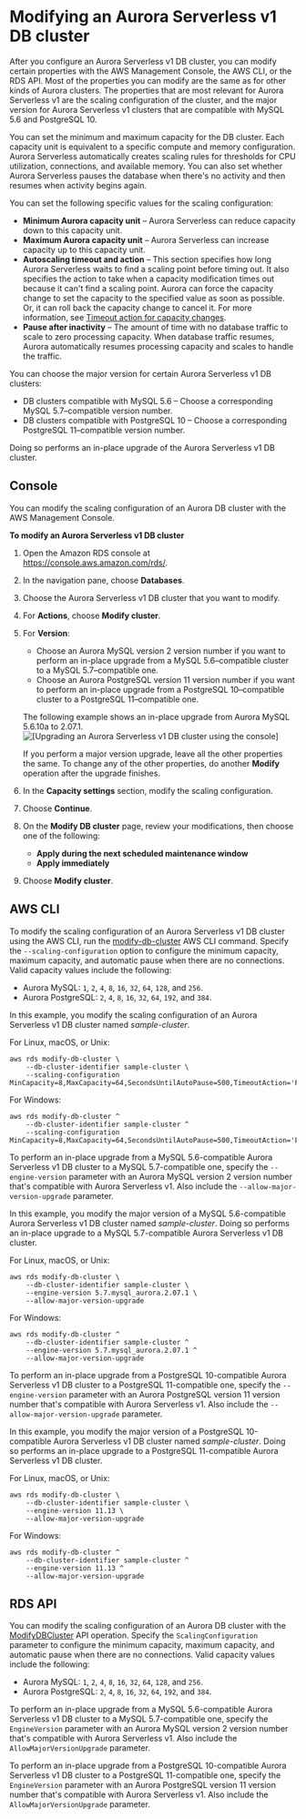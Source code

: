 # Modifying an Aurora Serverless v1 DB cluster<a name="aurora-serverless.modifying"></a>

After you configure an Aurora Serverless v1 DB cluster, you can modify certain properties with the AWS Management Console, the AWS CLI, or the RDS API\. Most of the properties you can modify are the same as for other kinds of Aurora clusters\. The properties that are most relevant for Aurora Serverless v1 are the scaling configuration of the cluster, and the major version for Aurora Serverless v1 clusters that are compatible with MySQL 5\.6 and PostgreSQL 10\.

You can set the minimum and maximum capacity for the DB cluster\. Each capacity unit is equivalent to a specific compute and memory configuration\. Aurora Serverless automatically creates scaling rules for thresholds for CPU utilization, connections, and available memory\. You can also set whether Aurora Serverless pauses the database when there's no activity and then resumes when activity begins again\.

You can set the following specific values for the scaling configuration:
+ **Minimum Aurora capacity unit** – Aurora Serverless can reduce capacity down to this capacity unit\.
+ **Maximum Aurora capacity unit** – Aurora Serverless can increase capacity up to this capacity unit\.
+  **Autoscaling timeout and action** – This section specifies how long Aurora Serverless waits to find a scaling point before timing out\. It also specifies the action to take when a capacity modification times out because it can't find a scaling point\. Aurora can force the capacity change to set the capacity to the specified value as soon as possible\. Or, it can roll back the capacity change to cancel it\. For more information, see [Timeout action for capacity changes](aurora-serverless-v1.how-it-works.md#aurora-serverless.how-it-works.timeout-action)\.
+ **Pause after inactivity** – The amount of time with no database traffic to scale to zero processing capacity\. When database traffic resumes, Aurora automatically resumes processing capacity and scales to handle the traffic\.

You can choose the major version for certain Aurora Serverless v1 DB clusters:
+ DB clusters compatible with MySQL 5\.6 – Choose a corresponding MySQL 5\.7–compatible version number\.
+ DB clusters compatible with PostgreSQL 10 – Choose a corresponding PostgreSQL 11–compatible version number\.

Doing so performs an in\-place upgrade of the Aurora Serverless v1 DB cluster\.

## Console<a name="aurora-serverless.modifying.console"></a>

You can modify the scaling configuration of an Aurora DB cluster with the AWS Management Console\.

**To modify an Aurora Serverless v1 DB cluster**

1. Open the Amazon RDS console at [https://console\.aws\.amazon\.com/rds/](https://console.aws.amazon.com/rds/)\.

1. In the navigation pane, choose **Databases**\.

1. Choose the Aurora Serverless v1 DB cluster that you want to modify\.

1. For **Actions**, choose **Modify cluster**\.

1. For **Version**:
   + Choose an Aurora MySQL version 2 version number if you want to perform an in\-place upgrade from a MySQL 5\.6–compatible cluster to a MySQL 5\.7–compatible one\.
   + Choose an Aurora PostgreSQL version 11 version number if you want to perform an in\-place upgrade from a PostgreSQL 10–compatible cluster to a PostgreSQL 11–compatible one\.

   The following example shows an in\-place upgrade from Aurora MySQL 5\.6\.10a to 2\.07\.1\.  
![\[Upgrading an Aurora Serverless v1 DB cluster using the console\]](http://docs.aws.amazon.com/AmazonRDS/latest/AuroraUserGuide/images/modify-serverless-v1-ams-cluster.png)

   If you perform a major version upgrade, leave all the other properties the same\. To change any of the other properties, do another **Modify** operation after the upgrade finishes\.

1. In the **Capacity settings** section, modify the scaling configuration\.

1. Choose **Continue**\.

1. On the **Modify DB cluster** page, review your modifications, then choose one of the following:
   + **Apply during the next scheduled maintenance window**
   + **Apply immediately**

1. Choose **Modify cluster**\.

## AWS CLI<a name="aurora-serverless.modifying.cli"></a>

To modify the scaling configuration of an Aurora Serverless v1 DB cluster using the AWS CLI, run the [modify\-db\-cluster](https://docs.aws.amazon.com/cli/latest/reference/rds/modify-db-cluster.html) AWS CLI command\. Specify the `--scaling-configuration` option to configure the minimum capacity, maximum capacity, and automatic pause when there are no connections\. Valid capacity values include the following:
+ Aurora MySQL: `1`, `2`, `4`, `8`, `16`, `32`, `64`, `128`, and `256`\.
+ Aurora PostgreSQL: `2`, `4`, `8`, `16`, `32`, `64`, `192`, and `384`\.

In this example, you modify the scaling configuration of an Aurora Serverless v1 DB cluster named *sample\-cluster*\.

For Linux, macOS, or Unix:

```
aws rds modify-db-cluster \
    --db-cluster-identifier sample-cluster \
    --scaling-configuration MinCapacity=8,MaxCapacity=64,SecondsUntilAutoPause=500,TimeoutAction='ForceApplyCapacityChange',AutoPause=true
```

For Windows:

```
aws rds modify-db-cluster ^
    --db-cluster-identifier sample-cluster ^
    --scaling-configuration MinCapacity=8,MaxCapacity=64,SecondsUntilAutoPause=500,TimeoutAction='ForceApplyCapacityChange',AutoPause=true
```

To perform an in\-place upgrade from a MySQL 5\.6\-compatible Aurora Serverless v1 DB cluster to a MySQL 5\.7\-compatible one, specify the `--engine-version` parameter with an Aurora MySQL version 2 version number that's compatible with Aurora Serverless v1\. Also include the `--allow-major-version-upgrade` parameter\.

In this example, you modify the major version of a MySQL 5\.6\-compatible Aurora Serverless v1 DB cluster named *sample\-cluster*\. Doing so performs an in\-place upgrade to a MySQL 5\.7\-compatible Aurora Serverless v1 DB cluster\.

For Linux, macOS, or Unix:

```
aws rds modify-db-cluster \
    --db-cluster-identifier sample-cluster \
    --engine-version 5.7.mysql_aurora.2.07.1 \
    --allow-major-version-upgrade
```

For Windows:

```
aws rds modify-db-cluster ^
    --db-cluster-identifier sample-cluster ^
    --engine-version 5.7.mysql_aurora.2.07.1 ^
    --allow-major-version-upgrade
```

To perform an in\-place upgrade from a PostgreSQL 10\-compatible Aurora Serverless v1 DB cluster to a PostgreSQL 11\-compatible one, specify the `--engine-version` parameter with an Aurora PostgreSQL version 11 version number that's compatible with Aurora Serverless v1\. Also include the `--allow-major-version-upgrade` parameter\.

In this example, you modify the major version of a PostgreSQL 10\-compatible Aurora Serverless v1 DB cluster named *sample\-cluster*\. Doing so performs an in\-place upgrade to a PostgreSQL 11\-compatible Aurora Serverless v1 DB cluster\.

For Linux, macOS, or Unix:

```
aws rds modify-db-cluster \
    --db-cluster-identifier sample-cluster \
    --engine-version 11.13 \
    --allow-major-version-upgrade
```

For Windows:

```
aws rds modify-db-cluster ^
    --db-cluster-identifier sample-cluster ^
    --engine-version 11.13 ^
    --allow-major-version-upgrade
```

## RDS API<a name="aurora-serverless.modifying.api"></a>

You can modify the scaling configuration of an Aurora DB cluster with the [ModifyDBCluster](https://docs.aws.amazon.com/AmazonRDS/latest/APIReference/API_ModifyDBCluster.html) API operation\. Specify the `ScalingConfiguration` parameter to configure the minimum capacity, maximum capacity, and automatic pause when there are no connections\. Valid capacity values include the following:
+ Aurora MySQL: `1`, `2`, `4`, `8`, `16`, `32`, `64`, `128`, and `256`\.
+ Aurora PostgreSQL: `2`, `4`, `8`, `16`, `32`, `64`, `192`, and `384`\.

To perform an in\-place upgrade from a MySQL 5\.6\-compatible Aurora Serverless v1 DB cluster to a MySQL 5\.7\-compatible one, specify the `EngineVersion` parameter with an Aurora MySQL version 2 version number that's compatible with Aurora Serverless v1\. Also include the `AllowMajorVersionUpgrade` parameter\.

To perform an in\-place upgrade from a PostgreSQL 10\-compatible Aurora Serverless v1 DB cluster to a PostgreSQL 11\-compatible one, specify the `EngineVersion` parameter with an Aurora PostgreSQL version 11 version number that's compatible with Aurora Serverless v1\. Also include the `AllowMajorVersionUpgrade` parameter\.